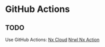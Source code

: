 # GitHub Actions

## TODO

Use GitHub Actions: [Nx Cloud](https://github.com/apps/nx-cloud)
[Nrwl Nx Action](https://github.com/MansaGroup/nrwl-nx-action)